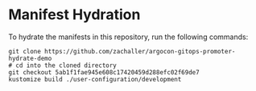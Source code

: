 # Manifest Hydration

To hydrate the manifests in this repository, run the following commands:

```shell
git clone https://github.com/zachaller/argocon-gitops-promoter-hydrate-demo
# cd into the cloned directory
git checkout 5ab1f1fae945e608c17420459d288efc02f69de7
kustomize build ./user-configuration/development
```
